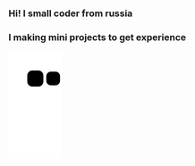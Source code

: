 ### Hi! I small coder from russia
### I making mini projects to get experience


![Snake :)](https://github.com/rafaballerini/rafaballerini/blob/output/github-contribution-grid-snake.svg)
